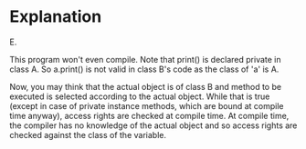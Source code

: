 # Explanation

E.

This program won't even compile. Note that print() is declared private in class A. So a.print() is not valid in class B's code as the class of 'a' is A.

Now, you may think that the actual object is of class B and method to be executed is selected according to the actual object. While that is true (except in case of private instance methods, which are bound at compile time anyway), access rights are checked at compile time. At compile time, the compiler has no knowledge of the actual object and so access rights are checked against the class of the variable.
